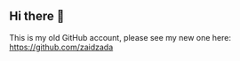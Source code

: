 ## Hi there 👋

This is my old GitHub account, please see my new one here: https://github.com/zaidzada
